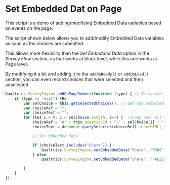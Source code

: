 # Set Embedded Dat on Page

This script is a demo of adding/modifying Embedded Data variables based on events on the page.

The script shown below allows you to add/modify Embedded Data variables as soon as the choices are submitted.

This allows more flexibility than the _Set Embedded Data_ option in the _Survey Flow_ section, as that works at block level, while this one works at Page level.

By modifying it a bit and adding it to the `addOnReady()` or `addOnLoad()` section, you can even record choices that were selected and then unselected.

```javascript
Qualtrics.SurveyEngine.addOnPageSubmit(function (type) { // To record the selection when the page is submitted
    if (type == "next") {Re
        var selChoice = this.getSelectedChoices(); // Get the selected choices
        var choiceRef = "";
        var choiceText = "";
        for (let i = 0; i < selChoice.length; i++) {  //Loop over all the choices selected in the question
            choiceRef = "#" + this.questionId + "-" + selChoice[i] + "-label > span"; // Create a reference for the choices 
            choiceText = document.querySelector(choiceRef).innerHTML; //Get the value (The actual text displayed)of the choices from the webpage

            // Set Embedded Data

            if (choiceText.includes("Share")) {
                Qualtrics.SurveyEngine.setEmbeddedData("Share", "TRUE");
            } else
                Qualtrics.SurveyEngine.setEmbeddedData("Share", "FALSE");

        }
    }
});
```

